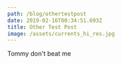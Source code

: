 ```yaml
---
path: /blog/othertestpost
date: 2019-02-16T00:34:51.693Z
title: Other Test Post
image: /assets/currents_hi_res.jpg
---
```

Tommy don't beat me
